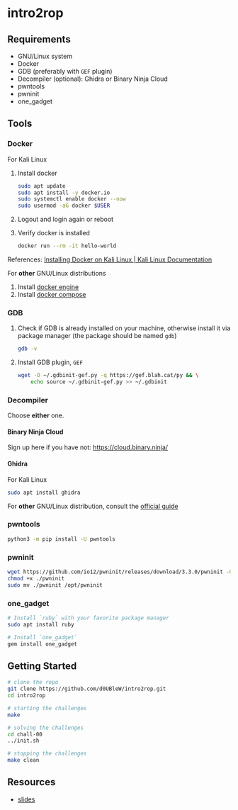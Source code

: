 # intro2rop

## Requirements

- GNU/Linux system
- Docker
- GDB (preferably with `GEF` plugin)
- Decompiler (optional): Ghidra or Binary Ninja Cloud
- pwntools
- pwninit
- one_gadget

## Tools

### Docker

For Kali Linux

1. Install docker

   ```sh
   sudo apt update
   sudo apt install -y docker.io
   sudo systemctl enable docker --now
   sudo usermod -aG docker $USER
   ```

2. Logout and login again or reboot

3. Verify docker is installed

   ```sh
   docker run --rm -it hello-world
   ```

References: [Installing Docker on Kali Linux | Kali Linux Documentation](https://www.kali.org/docs/containers/installing-docker-on-kali/)

For **other** GNU/Linux distributions

1. Install [docker engine](https://docs.docker.com/engine/install/)
2. Install [docker compose](https://docs.docker.com/compose/install/linux/)

### GDB

1. Check if GDB is already installed on your machine, otherwise install it via package manager (the package should be named `gdb`)

   ```sh
   gdb -v
   ```

2. Install GDB plugin, `GEF`

   ```sh
   wget -O ~/.gdbinit-gef.py -q https://gef.blah.cat/py && \
       echo source ~/.gdbinit-gef.py >> ~/.gdbinit
   ```

### Decompiler

Choose **either** one.

#### Binary Ninja Cloud

Sign up here if you have not: <https://cloud.binary.ninja/>

#### Ghidra

For Kali Linux

```sh
sudo apt install ghidra
```

For **other** GNU/Linux distribution, consult the [official guide](https://htmlpreview.github.io/?https://github.com/NationalSecurityAgency/ghidra/blob/Ghidra_10.3.1_build/GhidraDocs/InstallationGuide.html)

### pwntools

```sh
python3 -m pip install -U pwntools
```

### pwninit

```sh
wget https://github.com/io12/pwninit/releases/download/3.3.0/pwninit -O pwninit
chmod +x ./pwninit
sudo mv ./pwninit /opt/pwninit
```

### one_gadget

```sh
# Install `ruby` with your favorite package manager
sudo apt install ruby

# Install `one_gadget`
gem install one_gadget
```

## Getting Started

```sh
# clone the repo
git clone https://github.com/d0UBleW/intro2rop.git
cd intro2rop

# starting the challenges
make

# solving the challenges
cd chall-00
../init.sh

# stopping the challenges
make clean
```

## Resources

- [slides](https://docs.google.com/presentation/d/1qCcrEg02nyrph3AhtreSfj_Djhz1GFHzYTJTXVNTDTY/edit?usp=sharing)
